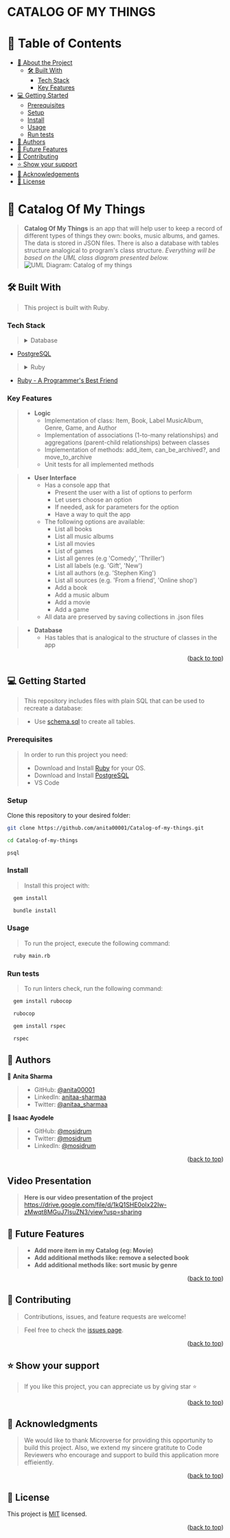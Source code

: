 <a name="readme-top"></a>
<h1>CATALOG OF MY THINGS</h1>

# 📗 Table of Contents

- [📖 About the Project](#about-project)
  - [🛠 Built With](#built-with)
    - [Tech Stack](#tech-stack)
    - [Key Features](#key-features)
- [💻 Getting Started](#getting-started)
  - [Prerequisites](#prerequisites)
  - [Setup](#setup)
  - [Install](#install)
  - [Usage](#usage)
  - [Run tests](#run-tests)
- [👥 Authors](#authors)
- [🔭 Future Features](#future-features)
- [🤝 Contributing](#contributing)
- [⭐️ Show your support](#support)
- [🙏 Acknowledgements](#acknowledgements)
- [📝 License](#license)


# 📖 Catalog Of My Things <a name="about-project"></a>

> **Catalog Of My Things** is an app that will help user to keep a record of different types of things they own: books, music albums, and games. The data is stored in JSON files. There is also a database with tables structure analogical to program's class structure. *Everything will be based on the UML class diagram presented below.*
![UML Diagram: Catalog of my things](image.png)

## 🛠 Built With <a name="built-with"></a>
> This project is built with Ruby.

### Tech Stack <a name="tech-stack"></a>
> <details>
> <summary>Database</summary>
  <ul>
    <li><a href="https://www.postgresql.org/">PostgreSQL</a></li>
  </ul>
</details>

> <details>
>  <summary>Ruby</summary>
  <ul>
    <li><a href="https://www.ruby-lang.org/en/">Ruby - A Programmer's Best Friend</a></li>
  </ul>
</details>

### Key Features <a name="key-features"></a>

> - **Logic**
>   - Implementation of class: Item, Book, Label MusicAlbum, Genre, Game, and Author
>   - Implementation of associations (1-to-many relationships) and aggregations (parent-child relationships) between classes
>   - Implementation of methods: add_item, can_be_archived?, and move_to_archive
>   - Unit tests for all implemented methods

> - **User Interface**
>   - Has a console app that
>      - Present the user with a list of options to perform
>      - Let users choose an option
>      - If needed, ask for parameters for the option
>      - Have a way to quit the app
>   - The following options are available:
>      - List all books
>      - List all music albums
>      - List all movies
>      - List of games
>      - List all genres (e.g 'Comedy', 'Thriller')
>      - List all labels (e.g. 'Gift', 'New')
>      - List all authors (e.g. 'Stephen King')
>      - List all sources (e.g. 'From a friend', 'Online shop')
>      - Add a book
>      - Add a music album
>      - Add a movie
>      - Add a game
>   - All data are preserved by saving collections in .json files

> - **Database**
>   - Has tables that is analogical to the structure of classes in the app

<p align="right">(<a href="#readme-top">back to top</a>)</p>

## 💻 Getting Started <a name="getting-started"></a>

> This repository includes files with plain SQL that can be used to recreate a database:

> - Use [schema.sql](./schema.sql) to create all tables.

### Prerequisites

> In order to run this project you need:
> - Download and Install [Ruby](https://www.ruby-lang.org/en/downloads/) for your OS.
> - Download and Install [PostgreSQL](https://www.postgresql.org/download/)
> - VS Code

### Setup

Clone this repository to your desired folder:<br>
  ```sh
  git clone https://github.com/anita00001/Catalog-of-my-things.git
```
```sh
cd Catalog-of-my-things
```
```sh
psql
```

### Install

> Install this project with:

```sh
  gem install
```

```sh
  bundle install
```

### Usage

> To run the project, execute the following command:
```sh
  ruby main.rb
```

### Run tests

> To run linters check, run the following command:

```sh
  gem install rubocop
```

```sh
  rubocop
```

```sh
  gem install rspec
```

```sh
  rspec
```

## 👥 Authors <a name="authors"></a>

👤 **Anita Sharma**

> - GitHub: [@anita00001](https://github.com/anita00001)
> - LinkedIn: [anitaa-sharmaa](https://www.linkedin.com/in/anitaa-sharmaa/)
> - Twitter: [@anitaa_sharmaa](https://twitter.com/anitaa_sharmaa)

👤 **Isaac Ayodele**

> - GitHub: [@mosidrum](https://github.com/mosidrum)
> - Twitter: [@mosidrum](https://twitter.com/mosidrum)
> - LinkedIn: [@mosidrum](https://linkedin.com/in/mosidrum/)

<p align="right">(<a href="#readme-top">back to top</a>)</p>

##  Video Presentation <a name="future-features"></a>
> **Here is our video presentation of the project**
> https://drive.google.com/file/d/1kQ1SHE0oIx22Iw-zMwqt8MGuJ7IsuZN3/view?usp=sharing


## 🔭 Future Features <a name="future-features"></a>

> - **Add more item in my Catalog (eg: Movie)**
> - **Add additional methods like: remove a selected book**
> - **Add additional methods like: sort music by genre**

<p align="right">(<a href="#readme-top">back to top</a>)</p>

## 🤝 Contributing <a name="contributing"></a>

> Contributions, issues, and feature requests are welcome!

> Feel free to check the [issues page](https://github.com/anita00001/Catalog-of-my-things/issues).

<p align="right">(<a href="#readme-top">back to top</a>)</p>


## ⭐️ Show your support <a name="support"></a>

> If you like this project, you can appreciate us by giving star ⭐

<p align="right">(<a href="#readme-top">back to top</a>)</p>

## 🙏 Acknowledgments <a name="acknowledgements"></a>

> We would like to thank Microverse for providing this opportunity to build this project. Also, we extend my sincere gratitute to Code Reviewers who encourage and support to build this application more effieiently.

<p align="right">(<a href="#readme-top">back to top</a>)</p>

## 📝 License <a name="license"></a>

This project is [MIT](./MIT.md) licensed.

<p align="right">(<a href="#readme-top">back to top</a>)</p>

